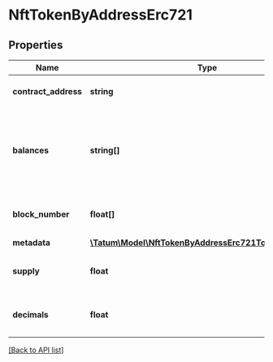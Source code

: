 # NftTokenByAddressErc721

## Properties

Name | Type | Description | Notes
------------ | ------------- | ------------- | -------------
**contract_address** | **string** | On Algorand, this is the asset ID (the ID of the NFT); on the other blockchains, this is the address of the NFT smart contract |
**balances** | **string[]** | On Algorand, an array of \&quot;1\&quot; to indicate that the NFTs with the specified IDs exist, or array with amount of fractions for &lt;a href&#x3D;\&quot;https://developer.algorand.org/docs/get-started/tokenization/nft/#fractional-nfts\&quot; target&#x3D;\&quot;_blank\&quot;&gt;Fractional NFTs.&lt;/a&gt;; on the other blockchains, this is an array of the IDs of the NFTs. |
**block_number** | **float[]** | (EVM-based blockchains only) On EVM-based blockchains like Celo, Polygon or Ethereum, this is an array of block numbers, in which the NFT was received by the address | [optional]
**metadata** | [**\Tatum\Model\NftTokenByAddressErc721TokenMetadata[]**](NftTokenByAddressErc721TokenMetadata.md) |  |
**supply** | **float** | Only on Algorand, shows supply of &lt;a href&#x3D;\&quot;https://developer.algorand.org/docs/get-started/tokenization/nft/#fractional-nfts\&quot; target&#x3D;\&quot;_blank\&quot;&gt;Fractional NFTs.&lt;/a&gt; | [optional]
**decimals** | **float** | Only on Algorand, shows decimals of &lt;a href&#x3D;\&quot;https://developer.algorand.org/docs/get-started/tokenization/nft/#fractional-nfts\&quot; target&#x3D;\&quot;_blank\&quot;&gt;Fractional NFTs.&lt;/a&gt; | [optional]

[[Back to API list]](../../README.md#api-endpoints)
